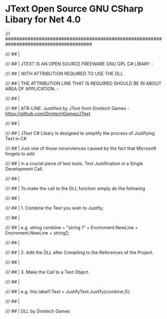 # JText Open Source GNU CSharp Libary for Net 4.0
/// #######################################################################################

/// ##  |   

/// ##  |   JTEXT IS AN OPEN SOURCE FREEWARE GNU GPL C# LIBARY - 

/// ##  |   WITH ATTRIBUTION REQUIRED TO USE THE DLL

/// ##  |   THE ATTRIBUTION LINE THAT IS REQUIRED SHOULD BE IN ABOUT AREA OF APPLICATION. - 

/// ##  |     

/// ##  |   ATR-LINE: Justified by JText from Droitech Games - https://github.com/DroitechGames/JText

/// ##  |   

/// ##  |   JText C# Libary is designed to simplify the process of Justifying Text in C#

/// ##  |   Just one of those inconviences caused by the fact that Microsoft forgets to add

/// ##  |   in a crucial piece of text tools. Text Justification in a Single Development Call.

/// ##  |   

/// ##  |   To make the call to the DLL function simply do the following

/// ##  |                

/// ##  |    1. Combine the Text you wish to Justify;

/// ##  |    

/// ##  |    e.g. string combine = "string 1" + Enviroment.NewLine + Enviroment.NewLine + string2;

/// ##  |    

/// ##  |    2. Add the DLL after Compiling to the References of the Project.

/// ##  |    

/// ##  |    3. Make the Call to a Text Object.

/// ##  |    

/// ##  |    e.g. this.label1.Text = JustifyText.Justify(combine,5);

/// ##  |    

/// ##  |    DLL by Droitech Games
